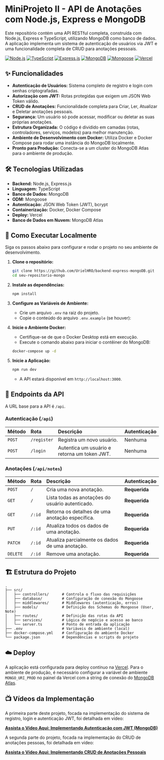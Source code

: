 # MiniProjeto II - API de Anotações com Node.js, Express e MongoDB

Este repositório contém uma API RESTful completa, construída com Node.js, Express e TypeScript, utilizando MongoDB como banco de dados. A aplicação implementa um sistema de autenticação de usuários via JWT e uma funcionalidade completa de CRUD para anotações pessoais.

[![Node.js](https://img.shields.io/badge/Node.js-18.x-blue?style=for-the-badge&logo=node.js)](https://nodejs.org/)
[![TypeScript](https://img.shields.io/badge/TypeScript-5.x-blue?style=for-the-badge&logo=typescript)](https://www.typescriptlang.org/)
[![Express.js](https://img.shields.io/badge/Express.js-4.x-orange?style=for-the-badge&logo=express)](https://expressjs.com/)
[![MongoDB](https://img.shields.io/badge/MongoDB-6.x-green?style=for-the-badge&logo=mongodb)](https://www.mongodb.com/)
[![Mongoose](https://img.shields.io/badge/Mongoose-8.x-darkred?style=for-the-badge)](https://mongoosejs.com/)
[![Vercel](https://img.shields.io/badge/Deploy-Vercel-black?style=for-the-badge&logo=vercel)](https://vercel.com/)

## ✨ Funcionalidades

* **Autenticação de Usuários:** Sistema completo de registro e login com senhas criptografadas.
* **Autorização com JWT:** Rotas protegidas que exigem um JSON Web Token válido.
* **CRUD de Anotações:** Funcionalidade completa para Criar, Ler, Atualizar e Deletar anotações pessoais.
* **Segurança:** Um usuário só pode acessar, modificar ou deletar as suas próprias anotações.
* **Estrutura Organizada:** O código é dividido em camadas (rotas, controladores, serviços, modelos) para melhor manutenção.
* **Ambiente de Desenvolvimento com Docker:** Utiliza Docker e Docker Compose para rodar uma instância do MongoDB localmente.
* **Pronto para Produção:** Conecta-se a um cluster do MongoDB Atlas para o ambiente de produção.

## 🛠️ Tecnologias Utilizadas

* **Backend:** Node.js, Express.js
* **Linguagem:** TypeScript
* **Banco de Dados:** MongoDB
* **ODM:** Mongoose
* **Autenticação:** JSON Web Token (JWT), bcrypt
* **Containerização:** Docker, Docker Compose
* **Deploy:** Vercel
* **Banco de Dados em Nuvem:** MongoDB Atlas

## 🚀 Como Executar Localmente

Siga os passos abaixo para configurar e rodar o projeto no seu ambiente de desenvolvimento.

1.  **Clone o repositório:**
    ```bash
    git clone https://github.com/UrielHRO/backend-express-mongoDB.git
    cd seu-repositorio-mongo
    ```

2.  **Instale as dependências:**
    ```bash
    npm install
    ```

3.  **Configure as Variáveis de Ambiente:**
    * Crie um arquivo `.env` na raiz do projeto.
    * Copie o conteúdo do arquivo `.env.example` (se houver):
 

4.  **Inicie o Ambiente Docker:**
    * Certifique-se de que o Docker Desktop está em execução.
    * Execute o comando abaixo para iniciar o contêiner do MongoDB:
    ```bash
    docker-compose up -d
    ```

5.  **Inicie a Aplicação:**
    ```bash
    npm run dev
    ```
    * A API estará disponível em `http://localhost:3000`.

## 📖 Endpoints da API

A URL base para a API é `/api`.

### Autenticação (`/api`)

| Método | Rota               | Descrição              | Autenticação |
| :----- | :----------------- | :--------------------- | :----------- |
| `POST` | `/register`        | Registra um novo usuário. | Nenhuma      |
| `POST` | `/login`           | Autentica um usuário e retorna um token JWT. | Nenhuma      |

### Anotações (`/api/notes`)

| Método   | Rota           | Descrição                                 | Autenticação |
| :------- | :------------- | :---------------------------------------- | :----------- |
| `POST`   | `/`            | Cria uma nova anotação.                   | **Requerida** |
| `GET`    | `/`            | Lista todas as anotações do usuário autenticado. | **Requerida** |
| `GET`    | `/:id`         | Retorna os detalhes de uma anotação específica. | **Requerida** |
| `PUT`    | `/:id`         | Atualiza todos os dados de uma anotação.   | **Requerida** |
| `PATCH`  | `/:id`         | Atualiza parcialmente os dados de uma anotação. | **Requerida** |
| `DELETE` | `/:id`         | Remove uma anotação.                      | **Requerida** |

## 🏗️ Estrutura do Projeto

```
.
├── src/
│   ├── controllers/      # Controla o fluxo das requisições
│   ├── database/         # Configuração de conexão do Mongoose
│   ├── middlewares/      # Middlewares (autenticação, erros)
│   ├── models/           # Definição dos Schemas do Mongoose (User, Note)
│   ├── routes/           # Definição das rotas da API
│   ├── services/         # Lógica de negócio e acesso ao banco
│   └── server.ts         # Ponto de entrada da aplicação
├── .env                  # Variáveis de ambiente (local)
├── docker-compose.yml    # Configuração do ambiente Docker
└── package.json          # Dependências e scripts do projeto
```

## ☁️ Deploy

A aplicação está configurada para deploy contínuo na [Vercel](https://mini-projeto-v1.vercel.app/). Para o ambiente de produção, é necessário configurar a variável de ambiente `MONGO_URI_PROD` no painel da Vercel com a string de conexão do [MongoDB Atlas](https://www.mongodb.com/cloud/atlas).


## 📺 Vídeos da Implementação

A primeira parte deste projeto, focada na implementação do sistema de registro, login e autenticação JWT, foi detalhada em vídeo:

[**Assista o Vídeo Aqui: Implementando Autenticação com JWT (MongoDB)**](https://youtu.be/Q-Mz-auj3nA)

A segunda parte do projeto, focada na implementação do CRUD de anotações pessoas, foi detalhada em vídeo:

[**Assista o Vídeo Aqui: Implementando CRUD de Anotações Pessoais**](https://youtu.be/MfMwolnCX0c)

